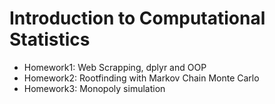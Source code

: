 # Introduction to Computational Statistics
 - Homework1: Web Scrapping, dplyr and OOP
 - Homework2: Rootfinding with Markov Chain Monte Carlo
 - Homework3: Monopoly simulation
